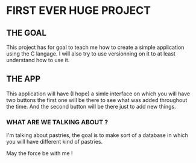 # FIRST EVER HUGE PROJECT

## THE GOAL

This project has for goal to teach me how to create a simple application using the C langage.
I will also try to use versionning on it to at least understand how to use it.

## THE APP

This application will have (I hope) a simle interface on which you will have two buttons
the first one will be there to see what was added throughout the time.
And the second button will be there just to add new things.

### WHAT ARE WE TALKING ABOUT ?

I'm talking about pastries,
the goal is to make sort of a database in which you will have different kind of pastries.


May the force be with me !
